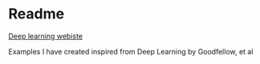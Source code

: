 # Readme
[Deep learning webiste](www.deeplearningbook.org)

Examples I have created inspired from Deep Learning by Goodfellow, et al
